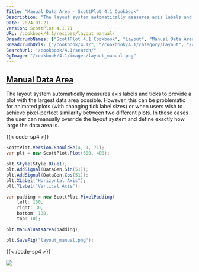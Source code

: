 ```yaml
---
Title: "Manual Data Area - ScottPlot 4.1 Cookbook"
Description: "The layout system automatically measures axis labels and ticks to provide a plot with the largest data area possible. However, this can be problematic for animated plots (with changing tick label sizes) or when users wish to achieve pixel-perfect similarity between two different plots. In these cases the user can manually override the layout system and define exactly how large the data area is."
Date: 2024-01-21
Version: ScottPlot 4.1.71
URL: /cookbook/4.1/recipes/layout_manual/
BreadcrumbNames: ["ScottPlot 4.1 Cookbook", "Layout", "Manual Data Area"]
BreadcrumbUrls: ["/cookbook/4.1/", "/cookbook/4.1/category/layout", "/cookbook/4.1/recipes/layout_manual/"]
SearchUrl: "/cookbook/4.1/search/"
OgImage: "/cookbook/4.1/images/layout_manual.png"
---
```


<h2><a id='manual-data-area' href='/cookbook/4.1/recipes/layout_manual/'>Manual Data Area</a></h2>

The layout system automatically measures axis labels and ticks to provide a plot with the largest data area possible. However, this can be problematic for animated plots (with changing tick label sizes) or when users wish to achieve pixel-perfect similarity between two different plots. In these cases the user can manually override the layout system and define exactly how large the data area is.

{{< code-sp4 >}}

```cs
ScottPlot.Version.ShouldBe(4, 1, 71);
var plt = new ScottPlot.Plot(600, 400);

plt.Style(Style.Blue1);
plt.AddSignal(DataGen.Sin(51));
plt.AddSignal(DataGen.Cos(51));
plt.XLabel("Horizontal Axis");
plt.YLabel("Vertical Axis");

var padding = new ScottPlot.PixelPadding(
    left: 150,
    right: 30,
    bottom: 100,
    top: 10);

plt.ManualDataArea(padding);

plt.SaveFig("layout_manual.png");
```

{{< /code-sp4 >}}

<img src='../../images/layout_manual.png' class='d-block mx-auto my-5' />



